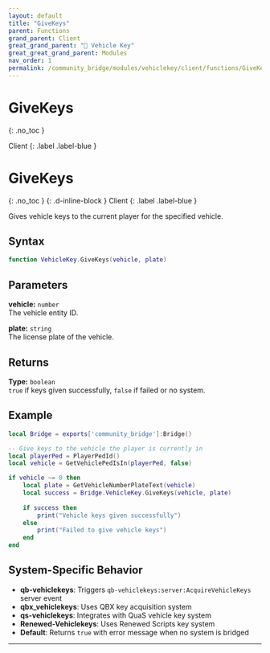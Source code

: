```yaml
---
layout: default
title: "GiveKeys"
parent: Functions
grand_parent: Client
great_grand_parent: "🔑 Vehicle Key"
great_great_grand_parent: Modules
nav_order: 1
permalink: /community_bridge/modules/vehiclekey/client/functions/GiveKeys/
---
```


# GiveKeys
{: .no_toc }

Client
{: .label .label-blue }

# GiveKeys
{: .no_toc }
{: .d-inline-block }
Client
{: .label .label-blue }

Gives vehicle keys to the current player for the specified vehicle.

## Syntax

```lua
function VehicleKey.GiveKeys(vehicle, plate)
```

## Parameters

**vehicle:** `number`  
The vehicle entity ID.

**plate:** `string`  
The license plate of the vehicle.

## Returns

**Type:** `boolean`  
`true` if keys given successfully, `false` if failed or no system.

## Example

```lua
local Bridge = exports['community_bridge']:Bridge()

-- Give keys to the vehicle the player is currently in
local playerPed = PlayerPedId()
local vehicle = GetVehiclePedIsIn(playerPed, false)

if vehicle ~= 0 then
    local plate = GetVehicleNumberPlateText(vehicle)
    local success = Bridge.VehicleKey.GiveKeys(vehicle, plate)
    
    if success then
        print("Vehicle keys given successfully")
    else
        print("Failed to give vehicle keys")
    end
end
```

## System-Specific Behavior

- **qb-vehiclekeys**: Triggers `qb-vehiclekeys:server:AcquireVehicleKeys` server event
- **qbx_vehiclekeys**: Uses QBX key acquisition system
- **qs-vehiclekeys**: Integrates with QuaS vehicle key system
- **Renewed-Vehiclekeys**: Uses Renewed Scripts key system
- **Default**: Returns `true` with error message when no system is bridged

---
